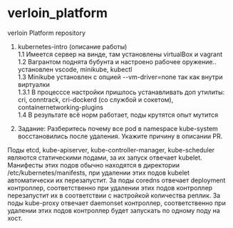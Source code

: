 # verloin_platform
verloin Platform repository

1.  kubernetes-intro  (описание работы)  
1.1     Имеется сервер на винде, там установлены virtualBox и vagrant  
1.2     Вагрантом поднята бубунта и настроено рабочее оружение.. установлен vscode, minikube, kubectl  
1.3     Minikube установлен с опцией --vm-driver=none так как внутри виртуалки  
1.3.1       В процесссе настройки пришлось устанавливать доп утилиты:  cri, conntrack, cri-dockerd (со службой и сокетом), containernetworking-plugins  
1.4     В результате всё норм работает, поды крутятся опыт мутится  

2.  Задание:  Разберитесь почему все pod в namespace kube-system восстановились после удаления. Укажите причину в описании PR.  

Поды etcd, kube-apiserver, kube-controller-manager, kube-scheduler являются статическими подами, за их запуск отвечает kubelet. 
Манифесты этих подов обычно находятся в директории /etc/kubernetes/manifests, при удалении этих подов kubelet автоматически их перезапустит.
За поды coredns отвечает deployment контроллер, соответственно при удалении этих подов контроллер перезапустит их в соответствии с настройкой количества реплик.
За поды kube-proxy отвечает daemonset контроллер, соответственно при удалении этих подов контроллер будет запускать по одному поду на хост.